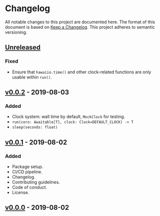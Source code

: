 # Changelog

All notable changes to this project are documented here. The format of this document is based on [Keep a Changelog](https://keepachangelog.com). This project adheres to semantic versioning.

## [Unreleased]

### Fixed

- Ensure that `hawaiio.time()` and other clock-related functions are only usable within `run()`.

## [v0.0.2] - 2019-08-03

### Added

- Clock system: wall time by default, `MockClock` for testing.
- `run(coro: Awaitable[T], clock: Clock=DEFAULT_CLOCK) -> T`
- `sleep(seconds: float)`

## [v0.0.1] - 2019-08-02

### Added

- Package setup.
- CI/CD pipeline.
- Changelog.
- Contributing guidelines.
- Code of conduct.
- License.

## [v0.0.0] - 2019-08-02

[unreleased]: https://github.com/florimondmanca/hawaiio/compare/v0.0.2...HEAD
[v0.0.2]: https://github.com/florimondmanca/hawaiio/compare/v0.0.1...v0.0.2
[v0.0.1]: https://github.com/florimondmanca/hawaiio/compare/v0.0.0...v0.0.1
[v0.0.0]: https://github.com/florimondmanca/hawaiio/compare/f2514c9c6af0a3ed746fab64f997ec4329a769d6...v0.0.0
